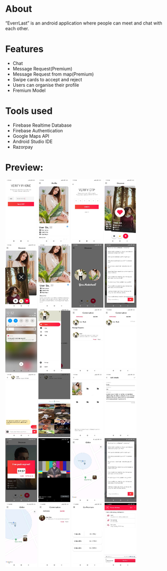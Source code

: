 # About
“EverrLast” is an android application where people can meet and chat with each other.

# Features
- Chat 
- Message Request(Premium)
- Message Request from map(Premium)
- Swipe cards to accept and reject
- Users can organise their profile
- Fremium Model
       
# Tools used
- Firebase Realtime Database
- Firebase Authentication
- Google Maps API
- Android Studio IDE
- Razorpay
  

# Preview:
<img src="https://raw.githubusercontent.com/Poras-oss/EverrLast/UserInterfaceDesign/screenshots/Screenshot_2023-01-24-00-20-28-068_com.yourcitydate.poras.datingapp.jpg" alt="Splash Screen" width="98" height="200" />  <img src="https://raw.githubusercontent.com/Poras-oss/EverrLast/UserInterfaceDesign/screenshots/Screenshot_2023-01-24-00-28-35-284_com.yourcitydate.poras.datingapp.jpg" alt="Splash Screen" width="100" height="200" />  <img src="https://raw.githubusercontent.com/Poras-oss/EverrLast/UserInterfaceDesign/screenshots/Screenshot_2023-01-24-00-20-48-214_com.yourcitydate.poras.datingapp.jpg" alt="Splash Screen" width="100" height="200" />  <img src="https://raw.githubusercontent.com/Poras-oss/EverrLast/UserInterfaceDesign/screenshots/Screenshot_2023-01-24-00-30-18-760_com.yourcitydate.poras.datingapp.jpg" alt="Splash Screen" width="100" height="200" />  <img src="https://raw.githubusercontent.com/Poras-oss/EverrLast/UserInterfaceDesign/screenshots/Screenshot_2023-01-24-00-30-32-963_com.yourcitydate.poras.datingapp.jpg" alt="Splash Screen" width="100" height="200" />  <img src="https://raw.githubusercontent.com/Poras-oss/EverrLast/UserInterfaceDesign/screenshots/Screenshot_2023-01-24-00-31-54-832_com.yourcitydate.poras.datingapp.jpg" alt="Splash Screen" width="100" height="200" />  <img src="https://raw.githubusercontent.com/Poras-oss/EverrLast/UserInterfaceDesign/screenshots/Screenshot_2023-01-24-00-38-34-716_com.yourcitydate.poras.datingapp.jpg" alt="Splash Screen" width="100" height="200" />  <img src="https://raw.githubusercontent.com/Poras-oss/EverrLast/UserInterfaceDesign/screenshots/Screenshot_2023-01-24-00-32-09-738_com.yourcitydate.poras.datingapp.jpg" alt="Splash Screen" width="100" height="200" />  <img src="https://raw.githubusercontent.com/Poras-oss/EverrLast/UserInterfaceDesign/screenshots/Screenshot_2023-01-24-00-32-38-826_com.yourcitydate.poras.datingapp.jpg" alt="Splash Screen" width="100" height="200" />  <img src="https://raw.githubusercontent.com/Poras-oss/EverrLast/UserInterfaceDesign/screenshots/Screenshot_2023-01-24-00-33-02-503_com.yourcitydate.poras.datingapp.jpg" alt="Splash Screen" width="100" height="200" />  <img src="https://raw.githubusercontent.com/Poras-oss/EverrLast/UserInterfaceDesign/screenshots/Screenshot_2023-01-24-00-34-56-982_com.yourcitydate.poras.datingapp.jpg" alt="Splash Screen" width="100" height="200" /> 
<img src="https://raw.githubusercontent.com/Poras-oss/EverrLast/UserInterfaceDesign/screenshots/Screenshot_2023-01-24-01-28-24-046_com.yourcitydate.poras.datingapp.jpg" alt="Splash Screen" width="100" height="200" />  <img src="https://raw.githubusercontent.com/Poras-oss/EverrLast/UserInterfaceDesign/screenshots/Screenshot_2023-01-24-00-35-33-940_com.yourcitydate.poras.datingapp.jpg" alt="Splash Screen" width="100" height="200" />  <img src="https://raw.githubusercontent.com/Poras-oss/EverrLast/UserInterfaceDesign/screenshots/Screenshot_2023-01-24-00-36-05-540_com.yourcitydate.poras.datingapp.jpg" alt="Splash Screen" width="100" height="200" />  <img src="https://raw.githubusercontent.com/Poras-oss/EverrLast/UserInterfaceDesign/screenshots/Screenshot_2023-01-24-00-38-50-069_com.yourcitydate.poras.datingapp.jpg" alt="Splash Screen" width="100" height="200" />  <img src="https://raw.githubusercontent.com/Poras-oss/EverrLast/UserInterfaceDesign/screenshots/Screenshot_2023-01-24-00-38-58-839_com.yourcitydate.poras.datingapp.jpg" alt="Splash Screen" width="100" height="200" />  <img src="https://raw.githubusercontent.com/Poras-oss/EverrLast/UserInterfaceDesign/screenshots/Screenshot_2023-01-24-01-11-11-891_com.yourcitydate.poras.datingapp.jpg" alt="Splash Screen" width="100" height="200" />  <img src="https://raw.githubusercontent.com/Poras-oss/EverrLast/UserInterfaceDesign/screenshots/Screenshot_2023-01-24-01-11-28-461_com.yourcitydate.poras.datingapp.jpg" alt="Splash Screen" width="100" height="200" />  <img src="https://raw.githubusercontent.com/Poras-oss/EverrLast/UserInterfaceDesign/screenshots/Screenshot_2023-01-24-01-31-08-904_com.yourcitydate.poras.datingapp.jpg" alt="Splash Screen" width="100" height="200" />  <img src="https://raw.githubusercontent.com/Poras-oss/EverrLast/UserInterfaceDesign/screenshots/Screenshot_2023-01-24-01-31-15-553_com.yourcitydate.poras.datingapp.jpg" alt="Splash Screen" width="100" height="200" />  <img src="https://raw.githubusercontent.com/Poras-oss/EverrLast/UserInterfaceDesign/screenshots/Screenshot_2023-01-24-01-31-20-067_com.yourcitydate.poras.datingapp.jpg" alt="Splash Screen" width="100" height="200" />  <img src="https://raw.githubusercontent.com/Poras-oss/EverrLast/UserInterfaceDesign/screenshots/Screenshot_2023-01-24-01-36-24-071_com.yourcitydate.poras.datingapp.jpg" alt="Splash Screen" width="100" height="200" />  <img src="https://raw.githubusercontent.com/Poras-oss/EverrLast/UserInterfaceDesign/screenshots/Screenshot_2023-01-24-01-37-12-463_com.yourcitydate.poras.datingapp.jpg" alt="Splash Screen" width="100" height="200" />  <img src="https://raw.githubusercontent.com/Poras-oss/EverrLast/UserInterfaceDesign/screenshots/Screenshot_2023-01-24-01-37-24-060_com.yourcitydate.poras.datingapp.jpg" alt="Splash Screen" width="100" height="200" /> 






